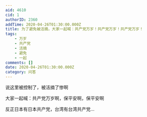 ```yaml
---
aid: 4610
cid: 1
authorID: 2360
addTime: 2020-04-26T01:30:00.000Z
title: 为了避免被活摘，大家一起喊：共产党万岁！共产党万岁！共产党万岁！
tags:
    - 万岁
    - 共产党
    - 活摘
    - 避免
    - 一起
comments: []
date: 2020-04-26T01:30:00.000Z
category: 问答
---
```


说这里被控制了，被活摘了惨啊

大家一起喊：共产党万岁啊，保平安啊，保平安啊

反正日本有日本共产党，台湾有台湾共产党…
